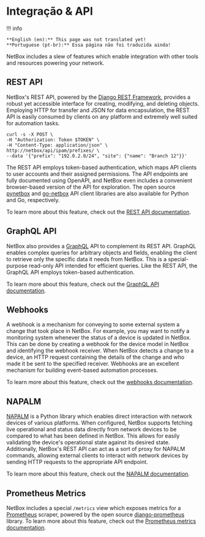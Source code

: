 # Integração & API

!!! info

    **English (en):** This page was not translated yet!
    **Portuguese (pt-br):** Essa página não foi traduzida ainda!

NetBox includes a slew of features which enable integration with other tools and resources powering your network.

## REST API

NetBox's REST API, powered by the [Django REST Framework](https://www.django-rest-framework.org/), provides a robust yet accessible interface for creating, modifying, and deleting objects. Employing HTTP for transfer and JSON for data encapsulation, the REST API is easily consumed by clients on any platform and extremely well suited for automation tasks.

```no-highlight
curl -s -X POST \
-H "Authorization: Token $TOKEN" \
-H "Content-Type: application/json" \
http://netbox/api/ipam/prefixes/ \
--data '{"prefix": "192.0.2.0/24", "site": {"name": "Branch 12"}}'
```

The REST API employs token-based authentication, which maps API clients to user accounts and their assigned permissions. The API endpoints are fully documented using OpenAPI, and NetBox even includes a convenient browser-based version of the API for exploration. The open source [pynetbox](https://github.com/netbox-community/pynetbox) and [go-netbox](https://github.com/netbox-community/go-netbox) API client libraries are also available for Python and Go, respectively.

To learn more about this feature, check out the [REST API documentation](../integrations/rest-api.md).

## GraphQL API

NetBox also provides a [GraphQL](https://graphql.org/) API to complement its REST API. GraphQL enables complex queries for arbitrary objects and fields, enabling the client to retrieve only the specific data it needs from NetBox. This is a special-purpose read-only API intended for efficient queries. Like the REST API, the GraphQL API employs token-based authentication.

To learn more about this feature, check out the [GraphQL API documentation](../integrations/graphql-api.md).

## Webhooks

A webhook is a mechanism for conveying to some external system a change that took place in NetBox. For example, you may want to notify a monitoring system whenever the status of a device is updated in NetBox. This can be done by creating a webhook for the device model in NetBox and identifying the webhook receiver. When NetBox detects a change to a device, an HTTP request containing the details of the change and who made it be sent to the specified receiver. Webhooks are an excellent mechanism for building event-based automation processes.

To learn more about this feature, check out the [webhooks documentation](../integrations/webhooks.md).

## NAPALM

[NAPALM](https://github.com/napalm-automation/napalm) is a Python library which enables direct interaction with network devices of various platforms. When configured, NetBox supports fetching live operational and status data directly from network devices to be compared to what has been defined in NetBox. This allows for easily validating the device's operational state against its desired state. Additionally, NetBox's REST API can act as a sort of proxy for NAPALM commands, allowing external clients to interact with network devices by sending HTTP requests to the appropriate API endpoint.

To learn more about this feature, check out the [NAPALM documentation](../integrations/napalm.md).

## Prometheus Metrics

NetBox includes a special `/metrics` view which exposes metrics for a [Prometheus](https://prometheus.io/) scraper, powered by the open source [django-prometheus](https://github.com/korfuri/django-prometheus) library. To learn more about this feature, check out the [Prometheus metrics documentation](../integrations/prometheus-metrics.md).